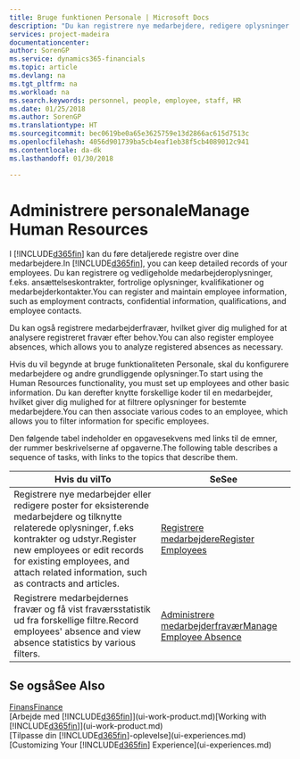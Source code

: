 ```yaml
---
title: Bruge funktionen Personale | Microsoft Docs
description: "Du kan registrere nye medarbejdere, redigere oplysninger om eksisterende personale og registrere og analysere fravær."
services: project-madeira
documentationcenter: 
author: SorenGP
ms.service: dynamics365-financials
ms.topic: article
ms.devlang: na
ms.tgt_pltfrm: na
ms.workload: na
ms.search.keywords: personnel, people, employee, staff, HR
ms.date: 01/25/2018
ms.author: SorenGP
ms.translationtype: HT
ms.sourcegitcommit: bec0619be0a65e3625759e13d2866ac615d7513c
ms.openlocfilehash: 4056d901739ba5cb4eaf1eb38f5cb4089012c941
ms.contentlocale: da-dk
ms.lasthandoff: 01/30/2018

---
```

# <a name="manage-human-resources"></a><span data-ttu-id="4bc34-103">Administrere personale</span><span class="sxs-lookup"><span data-stu-id="4bc34-103">Manage Human Resources</span></span>
<span data-ttu-id="4bc34-104">I [!INCLUDE[d365fin](includes/d365fin_md.md)] kan du føre detaljerede registre over dine medarbejdere.</span><span class="sxs-lookup"><span data-stu-id="4bc34-104">In [!INCLUDE[d365fin](includes/d365fin_md.md)], you can keep detailed records of your employees.</span></span> <span data-ttu-id="4bc34-105">Du kan registrere og vedligeholde medarbejderoplysninger, f.eks. ansættelseskontrakter, fortrolige oplysninger, kvalifikationer og medarbejderkontakter.</span><span class="sxs-lookup"><span data-stu-id="4bc34-105">You can register and maintain employee information, such as employment contracts, confidential information, qualifications, and employee contacts.</span></span>

<span data-ttu-id="4bc34-106">Du kan også registrere medarbejderfravær, hvilket giver dig mulighed for at analysere registreret fravær efter behov.</span><span class="sxs-lookup"><span data-stu-id="4bc34-106">You can also register employee absences, which allows you to analyze registered absences as necessary.</span></span>

<span data-ttu-id="4bc34-107">Hvis du vil begynde at bruge funktionaliteten Personale, skal du konfigurere medarbejdere og andre grundliggende oplysninger.</span><span class="sxs-lookup"><span data-stu-id="4bc34-107">To start using the Human Resources functionality, you must set up employees and other basic information.</span></span> <span data-ttu-id="4bc34-108">Du kan derefter knytte forskellige koder til en medarbejder, hvilket giver dig mulighed for at filtrere oplysninger for bestemte medarbejdere.</span><span class="sxs-lookup"><span data-stu-id="4bc34-108">You can then associate various codes to an employee, which allows you to filter information for specific employees.</span></span>

<span data-ttu-id="4bc34-109">Den følgende tabel indeholder en opgavesekvens med links til de emner, der rummer beskrivelserne af opgaverne.</span><span class="sxs-lookup"><span data-stu-id="4bc34-109">The following table describes a sequence of tasks, with links to the topics that describe them.</span></span>

| <span data-ttu-id="4bc34-110">Hvis du vil</span><span class="sxs-lookup"><span data-stu-id="4bc34-110">To</span></span> | <span data-ttu-id="4bc34-111">Se</span><span class="sxs-lookup"><span data-stu-id="4bc34-111">See</span></span> |
| --- | --- |
| <span data-ttu-id="4bc34-112">Registrere nye medarbejder eller redigere poster for eksisterende medarbejdere og tilknytte relaterede oplysninger, f.eks kontrakter og udstyr.</span><span class="sxs-lookup"><span data-stu-id="4bc34-112">Register new employees or edit records for existing employees, and attach related information, such as contracts and articles.</span></span> |[<span data-ttu-id="4bc34-113">Registrere medarbejdere</span><span class="sxs-lookup"><span data-stu-id="4bc34-113">Register Employees</span></span>](hr-how-register-employees.md) |
| <span data-ttu-id="4bc34-114">Registrere medarbejdernes fravær og få vist fraværsstatistik ud fra forskellige filtre.</span><span class="sxs-lookup"><span data-stu-id="4bc34-114">Record employees' absence and view absence statistics by various filters.</span></span> |[<span data-ttu-id="4bc34-115">Administrere medarbejderfravær</span><span class="sxs-lookup"><span data-stu-id="4bc34-115">Manage Employee Absence</span></span>](hr-how-manage-absence.md) |

## <a name="see-also"></a><span data-ttu-id="4bc34-116">Se også</span><span class="sxs-lookup"><span data-stu-id="4bc34-116">See Also</span></span>
[<span data-ttu-id="4bc34-117">Finans</span><span class="sxs-lookup"><span data-stu-id="4bc34-117">Finance</span></span>](finance.md)  
<span data-ttu-id="4bc34-118">[Arbejde med [!INCLUDE[d365fin](includes/d365fin_md.md)]](ui-work-product.md)</span><span class="sxs-lookup"><span data-stu-id="4bc34-118">[Working with [!INCLUDE[d365fin](includes/d365fin_md.md)]](ui-work-product.md)</span></span>  
<span data-ttu-id="4bc34-119">[Tilpasse din [!INCLUDE[d365fin](includes/d365fin_md.md)]-oplevelse](ui-experiences.md)</span><span class="sxs-lookup"><span data-stu-id="4bc34-119">[Customizing Your [!INCLUDE[d365fin](includes/d365fin_md.md)] Experience](ui-experiences.md)</span></span>        

